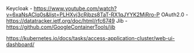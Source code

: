
Keycloak - https://www.youtube.com/watch?v=6xaNsACIq0s&list=PLHXvj3cRjbzs8TaT-RX1qJYYK2MjRro-P
OAuth2.0 - https://datatracker.ietf.org/doc/html/rfc6749
Jib      - https://github.com/GoogleContainerTools/jib

https://kubernetes.io/docs/tasks/access-application-cluster/web-ui-dashboard/
